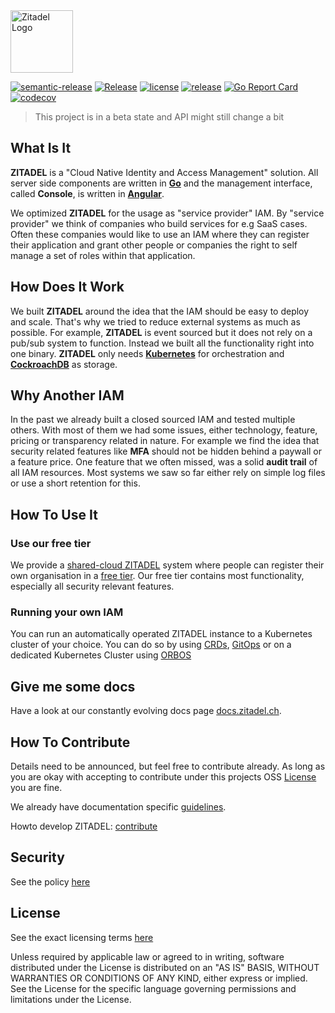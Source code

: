 <img src="./site/static/logos/zitadel-logo-dark@2x.png" alt="Zitadel Logo" height="100px" width="auto" />

[![semantic-release](https://img.shields.io/badge/%20%20%F0%9F%93%A6%F0%9F%9A%80-semantic--release-e10079.svg)](https://github.com/semantic-release/semantic-release)
[![Release](https://github.com/caos/zitadel/workflows/Release/badge.svg)](https://github.com/caos/zitadel/actions)
[![license](https://badgen.net/github/license/caos/zitadel/)](https://github.com/caos/zitadel/blob/master/LICENSE)
[![release](https://badgen.net/github/release/caos/zitadel/stable)](https://github.com/caos/zitadel/releases)
[![Go Report Card](https://goreportcard.com/badge/github.com/caos/zitadel)](https://goreportcard.com/report/github.com/caos/zitadel)
[![codecov](https://codecov.io/gh/caos/zitadel/branch/master/graph/badge.svg)](https://codecov.io/gh/caos/zitadel)

> This project is in a beta state and API might still change a bit

## What Is It

**ZITADEL** is a "Cloud Native Identity and Access Management" solution. All server side components are written in [**Go**](https://golang.org/) and the management interface, called **Console**, is written in [**Angular**](https://angular.io/).

We optimized **ZITADEL** for the usage as "service provider" IAM. By "service provider" we think of companies who build services for e.g SaaS cases. Often these companies would like to use an IAM where they can register their application and grant other people or companies the right to self manage a set of roles within that application.

## How Does It Work

We built **ZITADEL** around the idea that the IAM should be easy to deploy and scale. That's why we tried to reduce external systems as much as possible.
For example, **ZITADEL** is event sourced but it does not rely on a pub/sub system to function. Instead we built all the functionality right into one binary.
**ZITADEL** only needs [**Kubernetes**](https://kubernetes.io/) for orchestration and [**CockroachDB**](https://www.cockroachlabs.com/) as storage.

## Why Another IAM

In the past we already built a closed sourced IAM and tested multiple others. With most of them we had some issues, either technology, feature, pricing or transparency related in nature. For example we find the idea that security related features like **MFA** should not be hidden behind a paywall or a feature price.
One feature that we often missed, was a solid **audit trail** of all IAM resources. Most systems we saw so far either rely on simple log files or use a short retention for this.

## How To Use It

### Use our free tier

We provide a [shared-cloud ZITADEL](https://zitadel.ch) system where people can register their own organisation in a [free tier](https://zitadel.ch/pricing). Our free tier contains most functionality, especially all security relevant features.

### Running your own IAM

You can run an automatically operated ZITADEL instance to a Kubernetes cluster of your choice. You can do so by using [CRDs](https://docs.zitadel.ch/start#CRD_Mode_on_an_existing_Kubernetes_cluster), [GitOps](#GitOps_Mode_on_an_existing_Kubernetes_cluster) or on a dedicated Kubernetes Cluster using [ORBOS](#GitOps_Mode_on_dedicated_Kubernetes_Clusters_using_ORBOS)

## Give me some docs

Have a look at our constantly evolving docs page [docs.zitadel.ch](https://docs.zitadel.ch).

## How To Contribute

Details need to be announced, but feel free to contribute already. As long as you are okay with accepting to contribute under this projects OSS [License](##License) you are fine.

We already have documentation specific [guidelines](./site/CONTRIBUTING.md).

Howto develop ZITADEL: [contribute](./CONTRIBUTING.md)

## Security

See the policy [here](./SECURITY.md)

## License

See the exact licensing terms [here](./LICENSE)

Unless required by applicable law or agreed to in writing, software distributed under the License is distributed on an "AS IS" BASIS, WITHOUT WARRANTIES OR CONDITIONS OF ANY KIND, either express or implied. See the License for the specific language governing permissions and limitations under the License.
